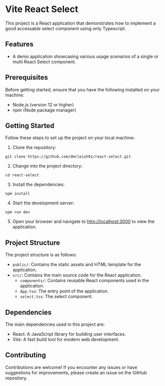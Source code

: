 # Vite React Select

This project is a React application that demonstrates how to implement a good accessable select component using only Typescript.

## Features

- A demo application showcasing various usage scenarios of a single or multi React Select component.

## Prerequisites

Before getting started, ensure that you have the following installed on your machine:

- Node.js (version 12 or higher)
- npm (Node package manager)

## Getting Started

Follow these steps to set up the project on your local machine:

1. Clone the repository:

```
git clone https://github.com/dmcleish91/react-select.git
```

2. Change into the project directory:

```
cd react-select
```

3. Install the dependencies:

```
npm install
```

4. Start the development server:

```
npm run dev
```

5. Open your browser and navigate to [http://localhost:3000](http://localhost:3000) to view the application.

## Project Structure

The project structure is as follows:

- `public/`: Contains the static assets and HTML template for the application.
- `src/`: Contains the main source code for the React application.
  - `components/`: Contains reusable React components used in the application.
  - `App.tsx`: The entry point of the application.
  - `select.tsx`: The select component.

## Dependencies

The main dependencies used in this project are:

- React: A JavaScript library for building user interfaces.
- Vite: A fast build tool for modern web development.

## Contributing

Contributions are welcome! If you encounter any issues or have suggestions for improvements, please create an issue on the GitHub repository.
